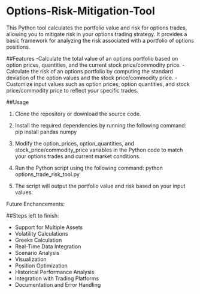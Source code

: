 # Options-Risk-Mitigation-Tool

This Python tool calculates the portfolio value and risk for options trades, allowing you to mitigate risk in your options trading strategy. It provides a basic framework for analyzing the risk associated with a portfolio of options positions.

##Features
-Calculate the total value of an options portfolio based on option prices, quantities, and the current stock price/commodity price.
-Calculate the risk of an options portfolio by computing the standard deviation of the option values and the stock price/commodity price.
-Customize input values such as option prices, option quantities, and stock price/commodity price to reflect your specific trades.

##Usage
1. Clone the repository or download the source code.

2. Install the required dependencies by running the following command:
    pip install pandas numpy

3. Modify the option_prices, option_quantities, and stock_price/commodity_price variables in the Python code to match your          options trades and current market conditions.

4. Run the Python script using the following command:
    python options_trade_risk_tool.py
    
5. The script will output the portfolio value and risk based on your input values.

 Future Enchancements:

##Steps left to finish:

- Support for Multiple Assets
- Volatility Calculations
- Greeks Calculation
- Real-Time Data Integration
- Scenario Analysis
- Visualization
- Position Optimization
- Historical Performance Analysis
- Integration with Trading Platforms
- Documentation and Error Handling
 
 
 

